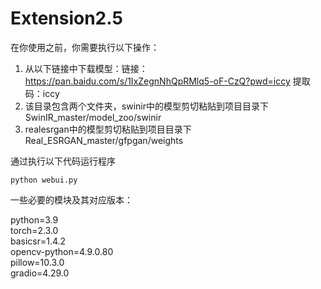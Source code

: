 # Extension2.5

在你使用之前，你需要执行以下操作：
1. 从以下链接中下载模型：链接：https://pan.baidu.com/s/1IxZegnNhQpRMlq5-oF-CzQ?pwd=iccy 
提取码：iccy 
2. 该目录包含两个文件夹，swinir中的模型剪切粘贴到项目目录下SwinIR_master/model_zoo/swinir
3. realesrgan中的模型剪切粘贴到项目目录下Real_ESRGAN_master/gfpgan/weights

通过执行以下代码运行程序

```python webui.py```

一些必要的模块及其对应版本：

python=3.9  
torch=2.3.0  
basicsr=1.4.2  
opencv-python=4.9.0.80  
pillow=10.3.0  
gradio=4.29.0  

